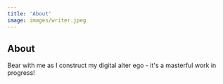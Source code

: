```yaml
---
title: 'About'
image: images/writer.jpeg
---
```


## About

Bear with me as I construct my digital alter ego - it's a masterful work in progress!

